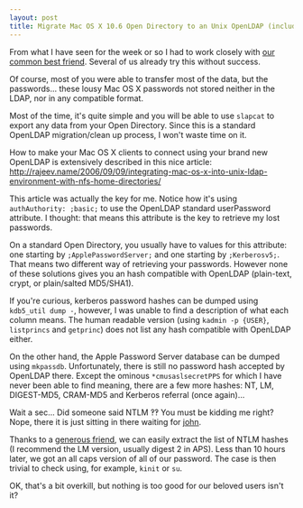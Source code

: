 ```yaml
---
layout: post
title: Migrate Mac OS X 10.6 Open Directory to an Unix OpenLDAP (including passwords!)
---
```


From what I have seen for the week or so I had to work closely with [our common
best friend](http://www.google.com). Several of us already try this without
success.

Of course, most of you were able to transfer most of the data, but the
passwords... these lousy Mac OS X passwords not stored neither in the LDAP, nor
in any compatible format.

Most of the time, it's quite simple and you will be able to use `slapcat` to
export any data from your Open Directory. Since this is a standard OpenLDAP
migration/clean up process, I won't waste time on it.

How to make your Mac OS X clients to connect using your brand new OpenLDAP is
extensively described in this nice article:
<http://rajeev.name/2006/09/09/integrating-mac-os-x-into-unix-ldap-environment-with-nfs-home-directories/>

This article was actually the key for me. Notice how it's using `authAuthority:
;basic;` to use the OpenLDAP standard userPassword attribute. I thought: that
means this attribute is the key to retrieve my lost passwords.

On a standard Open Directory, you usually have to values for this attribute: one
starting by `;ApplePasswordServer;` and one starting by `;Kerberosv5;`. That
means two different way of retrieving your passwords. However none of these
solutions gives you an hash compatible with OpenLDAP (plain-text, crypt, or
plain/salted MD5/SHA1).

If you're curious, kerberos password hashes can be dumped using `kdb5_util dump
-`, however, I was unable to find a description of what each column means.  The
human readable version (using `kadmin -p {USER}`, `listprincs` and `getprinc`)
does not list any hash compatible with OpenLDAP either.

On the other hand, the Apple Password Server database can be dumped using
`mkpassdb`. Unfortunately, there is still no password hash accepted by OpenLDAP
there. Except the ominous `*cmusaslsecretPPS` for which I have never been able
to find meaning, there are a few more hashes: NT, LM, DIGEST-MD5, CRAM-MD5 and
Kerberos referral (once again)...

Wait a sec... Did someone said NTLM ‽‽ You must be kidding me right? Nope, there
it is just sitting in there waiting for [john](http://www.openwall.com/john/).

Thanks to a [generous
friend](http://osdir.com/ml/macos-x-server/2009-05/msg00422.html), we can easily
extract the list of NTLM hashes (I recommend the LM version, usually digest 2 in
APS). Less than 10 hours later, we got an all caps version of all of our
password. The case is then trivial to check using, for example, `kinit` or `su`.

OK, that's a bit overkill, but nothing is too good for our beloved users isn't
it?

